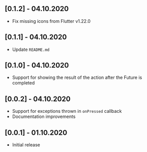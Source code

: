 ## [0.1.2] - 04.10.2020

* Fix missing icons from Flutter v1.22.0

## [0.1.1] - 04.10.2020

* Update `README.md`

## [0.1.0] - 04.10.2020

* Support for showing the result of the action after the Future is completed

## [0.0.2] - 04.10.2020

* Support for exceptions thrown in `onPressed` callback
* Documentation improvements

## [0.0.1] - 01.10.2020

* Initial release
